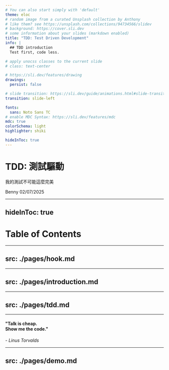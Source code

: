 ```yaml
---
# You can also start simply with 'default'
theme: eloc
# random image from a curated Unsplash collection by Anthony
# like them? see https://unsplash.com/collections/94734566/slidev
# background: https://cover.sli.dev
# some information about your slides (markdown enabled)
title: "TDD: Test Driven Development"
info: |
  ## TDD introduction
  Test first, code less.

# apply unocss classes to the current slide
# class: text-center

# https://sli.dev/features/drawing
drawings:
  persist: false

# slide transition: https://sli.dev/guide/animations.html#slide-transitions
transition: slide-left

fonts:
  sans: Noto Sans TC
# enable MDC Syntax: https://sli.dev/features/mdc
mdc: true
colorSchema: light
highlighter: shiki

hideInToc: true
---
```


# TDD: 測試驅動

我的測試不可能這麼完美

<div class="absolute text-gray bottom-10">
  <span class="font-500 text-md">
    Benny 02/07/2025
  </span>
</div>

---
hideInToc: true
---

# Table of Contents

<Toc maxDepth="1"></Toc>

---
src: ./pages/hook.md
---

---
src: ./pages/introduction.md
---

---
src: ./pages/tdd.md
---

---

#### "Talk is cheap. <br />Show me the code."
_- Linus Torvalds_

---
src: ./pages/demo.md
---
